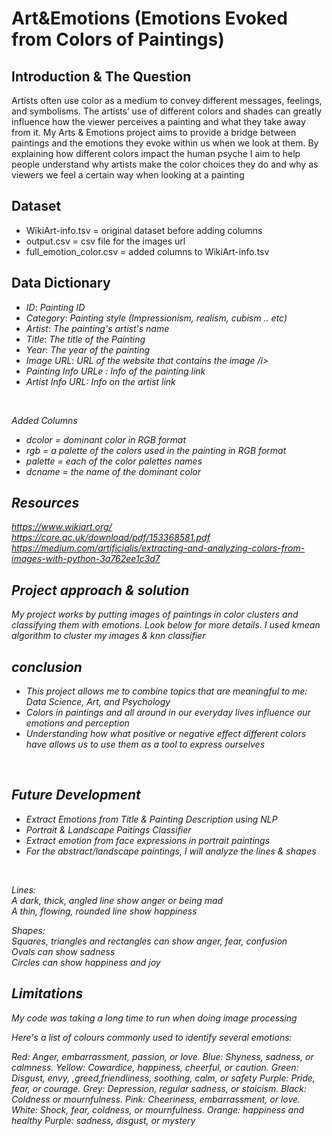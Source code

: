 # Art&Emotions (Emotions Evoked from Colors of Paintings)

## Introduction & The Question
Artists often use color as a medium to convey different messages, feelings, and symbolisms. The artists’ use of different colors and shades can greatly influence how the viewer perceives a painting and what they take away from it. My Arts & Emotions project aims to provide a bridge between paintings and the emotions they evoke within us when we look at them. By explaining how different colors impact the human psyche I aim to help people understand why artists make the color choices they do and why as viewers we feel a certain way when looking at a painting




## Dataset
- WikiArt-info.tsv = original dataset before adding columns
- output.csv = csv file for the images url 
- full_emotion_color.csv = added columns to WikiArt-info.tsv 


## Data Dictionary 

<ul>
<li><i>ID</i>:    <i>Painting ID</i></li>
<li><i>Category</i>: <i>Painting style (Impressionism, realism, cubism .. etc)</i></li>
<li><i>Artist</i>: <i>The painting's artist's name</i></li>
<li><i>Title</i>: <i>The title of the Painting </i></li>
<li><i>Year</i>: <i>The year of the painting</i></li>
<li><i>Image URL</i>: <i>URL of the website that contains the image /i></li>
<li><i>Painting Info URLe </i>: <i>Info of the painting link</i></li>
<li><i>Artist Info URL</i>: <i>Info on the artist link </i></li>


</ul>
<br>

Added Columns 

- dcolor = dominant color in RGB format
- rgb = a palette of the colors used in the painting in RGB format
- palette = each of the color palettes names
- dcname =  the name of the dominant color 
                     



## Resources
https://www.wikiart.org/  <br>
https://core.ac.uk/download/pdf/153368581.pdf  <br>
https://medium.com/artificialis/extracting-and-analyzing-colors-from-images-with-python-3a762ee1c3d7


## Project approach & solution

My project works by putting images of paintings in color clusters and classifying them with emotions. Look below for more details.
I used kmean algorithm to cluster my images & knn classifier

## conclusion


<ul>
<li> This project allows me to combine topics that are meaningful to me: Data Science, Art, and Psychology </li>
  <li> Colors in paintings and all around in our everyday lives influence our emotions and perception </li>
  <li> Understanding how what positive or negative effect different colors have allows us to use them as a tool to express ourselves </li>
</ul>
<br>






## Future Development


<ul>
<li> Extract Emotions from Title & Painting Description using NLP </li>
  <li> Portrait & Landscape Paitings Classifier </li>
  <li> Extract emotion from face expressions in portrait paintings </li>
  <li> For the abstract/landscape paintings, I will analyze the lines & shapes</li>
</ul>
<br>

Lines: <br>
A dark, thick, angled line show anger or being mad <br>
A thin, flowing, rounded line show happiness


Shapes: <br>
Squares, triangles and rectangles can show anger, fear, confusion <br>
Ovals can show sadness <br>
Circles can show happiness and joy


## Limitations
My code was taking a long time to run when doing image processing 




Here's a list of colours commonly used to identify several emotions:

Red: Anger, embarrassment, passion, or love.
Blue: Shyness, sadness, or calmness.
Yellow: Cowardice, happiness, cheerful, or caution.
Green: Disgust, envy, ,greed,friendliness, soothing, calm, or safety
Purple: Pride, fear, or courage.
Grey: Depression, regular sadness, or stoicism.
Black: Coldness or mournfulness.
Pink: Cheeriness, embarrassment, or love.
White: Shock, fear, coldness, or mournfulness.
Orange: happiness and healthy
Purple: sadness, disgust, or mystery

